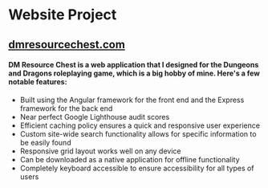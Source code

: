 # Website Project
## [dmresourcechest.com](https://dmresourcechest.com)
#### DM Resource Chest is a web application that I designed for the Dungeons and Dragons roleplaying game, which is a big hobby of mine. Here's a few notable features:

 - Built using the Angular framework for the front end and the Express framework for the back end
 - Near perfect Google Lighthouse audit scores
 - Efficient caching policy ensures a quick and responsive user experience
 - Custom site-wide search functionality allows for specific information to be easily found
 - Responsive grid layout works well on any device
 - Can be downloaded as a native application for offline functionality
 - Completely keyboard accessible to ensure accessibility for all types of users
